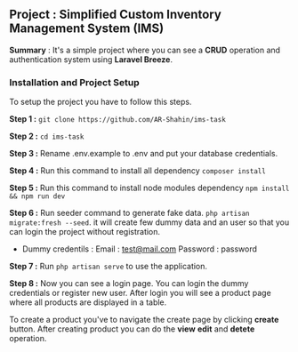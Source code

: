 ## Project : Simplified Custom Inventory Management System (IMS)

**Summary** : It's a simple project where you can see a **CRUD** operation and authentication system using **Laravel Breeze**.

### Installation and Project Setup 
To setup the project you have to follow this steps.  

**Step 1 :** `git clone https://github.com/AR-Shahin/ims-task`

**Step 2 :** `cd ims-task`

**Step 3 :** Rename .env.example to .env and put your database credentials. 


**Step 4 :** Run this command to install all dependency `composer install`

**Step 5 :** Run this command to install node modules dependency `npm install && npm run dev`

**Step 6 :** Run seeder command to generate fake data. `php artisan migrate:fresh --seed`. it will create few dummy data and an user so that you can login the project without registration.
- Dummy credentils : Email : test@mail.com Password : password

**Step 7 :** Run `php artisan serve` to use the application. 

**Step 8 :** Now you can see a login page. You can login the dummy credentials or register new user. After login you will see a product page where all products are displayed in a table. 

To create a product you've to navigate the create page by clicking **create** button. After creating product you can do the **view** **edit** and **detete** operation. 
